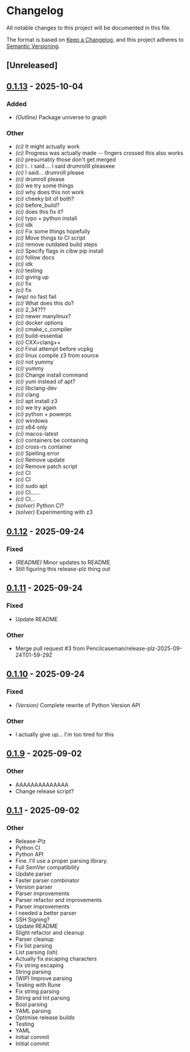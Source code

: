 # Changelog

All notable changes to this project will be documented in this file.

The format is based on [Keep a Changelog](https://keepachangelog.com/en/1.0.0/),
and this project adheres to [Semantic Versioning](https://semver.org/spec/v2.0.0.html).

## [Unreleased]

## [0.1.13](https://github.com/Pencilcaseman/zpack/compare/v0.1.12...v0.1.13) - 2025-10-04

### Added

- *(Outline)* Package universe to graph

### Other

- *(ci)* It might actually work
- *(ci)* Progress was actually made -- fingers crossed this also works
- *(ci)* presumably those don't get merged
- *(ci)* i.. i said.... i said drumrollll pleaseee
- *(ci)* I said... drumroll please
- *(ci)* drumroll please
- *(ci)* we try some things
- *(ci)* why does this not work
- *(ci)* cheeky bit of both?
- *(ci)* before_build?
- *(ci)* does this fix it?
- *(ci)* typo + python install
- *(ci)* idk
- *(ci)* Fix some things hopefully
- *(ci)* Move things to CI script
- *(ci)* remove outdated build steps
- *(ci)* Specify flags in cibw pip install
- *(ci)* follow docs
- *(ci)* idk
- *(ci)* testing
- *(ci)* giving up
- *(ci)* fix
- *(ci)* fix
- *(wip)* no fast fail
- *(ci)* What does this do?
- *(ci)* 2_34???
- *(ci)* newer manylinux?
- *(ci)* docker options
- *(ci)* cmake_c_compiler
- *(ci)* build-essential
- *(ci)* CXX=clang++
- *(ci)* Final attempt before vcpkg
- *(ci)* linux compile z3 from source
- *(ci)* not yummy
- *(ci)* yummy
- *(ci)* Change install command
- *(ci)* yum instead of apt?
- *(ci)* libclang-dev
- *(ci)* clang
- *(ci)* apt install z3
- *(ci)* we try again
- *(ci)* python + powerpc
- *(ci)* windows
- *(ci)* x64 only
- *(ci)* macos-latest
- *(ci)* containers be containing
- *(ci)* cross-rs container
- *(ci)* Spelling error
- *(ci)* Remove update
- *(ci)* Remove patch script
- *(ci)* CI
- *(ci)* CI
- *(ci)* sudo apt
- *(ci)* CI......
- *(ci)* CI...
- *(solver)* Python CI?
- *(solver)* Experimenting with z3

## [0.1.12](https://github.com/Pencilcaseman/zpack/compare/v0.1.11...v0.1.12) - 2025-09-24

### Fixed

- *(README)* Minor updates to README
- Still figuring this release-plz thing out

## [0.1.11](https://github.com/Pencilcaseman/zpack/compare/v0.1.10...v0.1.11) - 2025-09-24

### Fixed

- Update README

### Other

- Merge pull request #3 from Pencilcaseman/release-plz-2025-09-24T01-59-29Z

## [0.1.10](https://github.com/Pencilcaseman/zpack/compare/v0.1.9...v0.1.10) - 2025-09-24

### Fixed

- *(Version)* Complete rewrite of Python Version API

### Other

- I actually give up... I'm too tired for this

## [0.1.9](https://github.com/Pencilcaseman/zpack/compare/v0.1.1...v0.1.9) - 2025-09-02

### Other

- AAAAAAAAAAAAAA
- Change release script?

## [0.1.1](https://github.com/Pencilcaseman/zpack/releases/tag/v0.1.1) - 2025-09-02

### Other

- Release-Plz
- Python CI
- Python API
- Fine. I'll use a proper parsing library.
- Full SemVer compatibility
- Update parser
- Faster parser combinator
- Version parser
- Parser improvements
- Parser refactor and improvements
- Parser improvements
- I needed a better parser
- SSH Signing?
- Update README
- Slight refactor and cleanup
- Parser cleanup
- Fix list parsing
- List parsing (ish)
- Actually fix escaping characters
- Fix string escaping
- String parsing
- (WIP) Improve parsing
- Testing with Rune
- Fix string parsing
- String and Int parsing
- Bool parsing
- YAML parsing
- Optimise release builds
- Testing
- YAML
- Initial commit
- Initial commit
